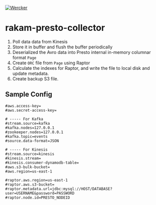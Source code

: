 [![Wercker](https://img.shields.io/wercker/ci/wercker/docs.svg)]()

# rakam-presto-collector

1. Poll data data from Kinesis
2. Store it in buffer and flush the buffer periodically
3. Deserialized the Avro data into Presto internal in-memory columnar format `Page`
4. Create `ORC` file from `Page` using Raptor
5. Calculate the indexes for Raptor, and write the file to local disk and update metadata.
6. Create backup S3 file.

## Sample Config
```
#aws.access-key=
#aws.secret-access-key=

# ----- For Kafka
#stream.source=kafka
#kafka.nodes=127.0.0.1
#zookeeper.nodes=127.0.0.1
#kafka.topic=events
#source.data-format=JSON

# ----- For Kinesis
#stream.source=kinesis
#kinesis.stream=
#kinesis.consumer-dynamodb-table=
#aws.s3-bulk-bucket=
#aws.region=us-east-1

#raptor.aws.region=us-east-1
#raptor.aws.s3-bucket=
#raptor.metadata.url=jdbc:mysql://HOST/DATABASE?user=USERNAME&password=PASSWORD
#raptor.node.id=PRESTO_NODEID
```
